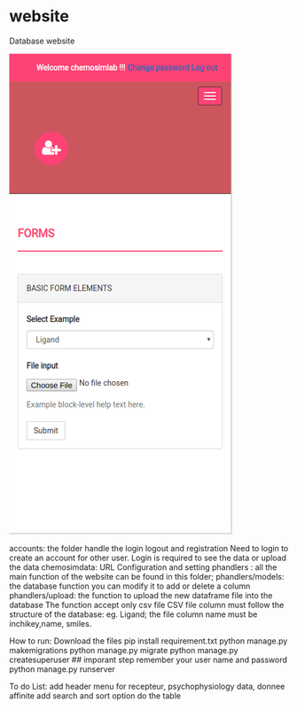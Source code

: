 # website
Database website 

![alt text](web1.png)

accounts: the folder handle the login logout and registration
 Need to login to create an account for other user.
 Login is required to see the data or upload the data
chemosimdata: URL Configuration and setting
phandlers : all the main function of the website can be found in this folder; 
phandlers/models: the database function  you can modify it to add or delete a column
phandlers/upload: the function to upload the new dataframe file into the database
 The function accept only csv file
 CSV file column must follow the structure of the database: 
 eg. Ligand; the file column name must be  inchikey,name, smiles.


How to run:
Download the files
pip install requirement.txt
python manage.py makemigrations
python manage.py migrate
python manage.py createsuperuser ## imporant step remember your user name and password
python manage.py runserver 



To do List:
add header menu for recepteur, psychophysiology data, donnee affinite
add search and sort option do the table
